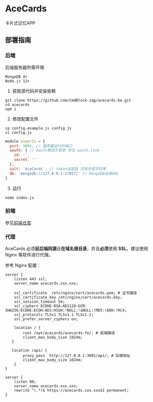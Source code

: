 # AceCards

卡片式记忆APP

## 部署指南

### 后端

后端服务器所需环境

```
MongoDB 4+
Node.js 12+
```

1. 获取源代码并安装依赖

```
git clone https://github.com/CmdBlock-zqg/acecards-be.git
cd acecards
npm i
```

2. 修改配置文件

```
cp config.example.js config.js
vi config.js
```

```js
module.exports = {
  port: 3001, // 服务器运行的端口
  aauth: { // Aauth第四方登录 参见 aauth.link
    id: '',
    secret: ''
  },
  salt: 'AceCards', // token加密盐 可改任意字符串
  db: 'mongodb://127.0.0.1:27017/' // MongoDB连接URL
}
```

3. 运行

```
node index.js
```

### 前端

参见[前端仓库](https://github.com/CmdBlock-zqg/acecards-fe) 

### 代理

AceCards 必须**前后端同源**且**在域名根目录**，并且**必须**使用 **SSL**。建议使用 Nginx 等软件进行代理。

参考 Nginx 配置：

```nginx
server {
    listen 443 ssl;
    server_name acecards.xxx.xxx;

    ssl_certificate  /etc/nginx/cert/acecards.pem; # 证书路径
    ssl_certificate_key /etc/nginx/cert/acecards.key;
    ssl_session_timeout 5m;
    ssl_ciphers ECDHE-RSA-AES128-GCM-SHA256:ECDHE:ECDH:AES:HIGH:!NULL:!aNULL:!MD5:!ADH:!RC4;
    ssl_protocols TLSv1 TLSv1.1 TLSv1.2;
    ssl_prefer_server_ciphers on;

    location / {
        root /opt/acecards/acecards-fe/; # 前端路径
        client_max_body_size 1024m;
   }
   
   location /api/ {
        proxy_pass  http://127.0.0.1:3001/api/; # 后端地址
        client_max_body_size 1024m;
    }
}

server {
    listen 80;
    server_name acecards.xxx.xxx;
    rewrite ^(.*)$ https://acecards.xxx.xxx$1 permanent;
}
```

